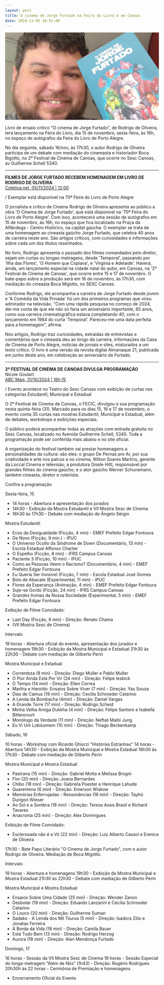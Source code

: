 ```yaml
---
layout: post
title: O cinema de Jorge Furtado na Feira do Livro e em Canoas
date: 2024-11-05 16:51:00
---
```

![](/uploads/cinema-jorge.jpg)

Livro de ensaio crítico "O cinema de Jorge Furtado", de Rodrigo de Oliveira, terá lançamento na Feira do Livro, dia 15 de novembro, sexta-feira, às 16h, no espaço de autógrafos da Feira do Livro de Porto Alegre.

No dia seguinte, sábado 16/nov, às 17h30, o autor Rodrigo de Oliveira participa de um debate com mediação do cinemasta e historiador Boca Bigotto, no 2º Festival de Cinema de Canoas, que ocorre no Sesc Canoas, av Guilherme Schell 5340.

- - -

**FILMES DE JORGE FURTADO RECEBEM HOMENAGEM EM LIVRO DE RODRIGO DE OLIVEIRA**\
[Coletiva.net, 05/11/2024 | 12:00](https://coletiva.net/noticias/filmes-de-jorge-furtado-recebem-homenagem-em-livro-de-rodrigo-de-oliveira,447541.jhtml)

[](https://coletiva.net/noticias/filmes-de-jorge-furtado-recebem-homenagem-em-livro-de-rodrigo-de-oliveira,447541.jhtml)/ Exemplar está disponível na 70ª Feira do Livro de Porto Alegre

O jornalista e crítico de Cinema Rodrigo de Oliveira apresenta ao público a obra 'O Cinema de Jorge Furtado', que está disponível na '70ª Feira do Livro de Porto Alegre'. Com isso, acontecerá uma sessão de autógrafos em 15 de novembro, às 16h, no espaço que fica localizado na Praça da Alfândega - Centro Histórico, na capital gaúcha. O exemplar se trata de uma homenagem ao cineasta gaúcho Jorge Furtado, que celebra 40 anos de carreira neste ano. São artigos críticos, com curiosidades e informações sobre cada um dos títulos resenhados.

No livro, Rodrigo apresenta o passado dos filmes comandados pelo diretor, sejam em curtas ou longas-metragens, desde 'Temporal', passando por 'Ilha das Flores', 'O Homem que Copiava', e 'Virgínia e Adelaide'. Haverá, ainda, um lançamento especial na cidade natal do autor, em Canoas, na '2º Festival de Cinema de Canoas', que ocorre entre 15 e 17 de novembro. O bate-papo sobre a produção será em 16 de novembro, às 17h30, com mediação do cineasta Boca Migotto, no SESC Canoas.

Conforme Rodrigo, ele acompanha a carreira de Jorge Furtado desde jovem e 'A Comédia da Vida Privada' foi um dos primeiros programas que virou admirador na televisão. "Com uma rápida pesquisa no começo de 2024, dei-me conta de que ele não só faria um aniversário importante, 65 anos, como sua carreira cinematográfica estava completando 40, com o lançamento em 1984 do curta 'Temporal'. Pareceu-me uma data perfeita para a homenagem", afirma.

Nos artigos, Rodrigo traz curiosidades, extraídas de entrevistas e comentários que o cineasta deu ao longo da carreira, informações da Casa de Cinema de Porto Alegre, notícias de jornais e sites, misturados a um texto crítico. O livro é uma versão da revista digital Almanaque 21, publicada em junho deste ano, em celebração ao aniversário de Furtado.

- - -

**2º FESTIVAL DE CINEMA DE CANOAS DIVULGA PROGRAMAÇÃO**\
Nicole Goulart\
[ABC Mais, 31/10/2024 | 16h:15](https://www.abcmais.com/brasil/rio-grande-do-sul/vale-do-rio-dos-sinos/canoas/2o-festival-de-cinema-de-canoas-divulga-programacao/)

[](https://www.abcmais.com/brasil/rio-grande-do-sul/vale-do-rio-dos-sinos/canoas/2o-festival-de-cinema-de-canoas-divulga-programacao/)/ Evento acontece no Teatro do Sesc Canoas com exibição de curtas nas categorias Estudantil, Municipal e Estadual

O 2º Festival de Cinema de Canoas, o FECIC, divulgou a sua programação nesta quinta-feira (31). Marcado para os dias 15, 16 e 17 de novembro, o evento conta 35 curtas nas mostras Estudantil, Municipal e Estadual, além de debates, workshops e exibições especiais.

O público poderá acompanhar todas as atrações com entrada gratuita no Sesc Canoas, localizado no Avenida Guilherme Schell, 5340. Toda a programação pode ser conferida mais abaixo e no site oficiai.

A organização do festival também vai prestar homenagens a personalidades da cultura: são eles: o grupo De Pernas pro Ar, por sua criatividade e arte nos palcos e no cinema; Wilton Soares Martins, gerente da Loccal Cinema e televisão; a produtora Gisele Hiltl, responsável por grandes filmes do cinema gaúcho; e o ator gaúcho Werner Schunemann, também cineasta, diretor e roteirista.

Confira a programação

Sexta-feira, 15

* 14 horas - Abertura e apresentação dos jurados
* 14h30 - Exibição da Mostra Estudantil e VII Mostra Sesc de Cinema
* 16h30 às 17h30 - Debate com mediação de Ângelo Sérgio

Mostra Estudantil

* Ecos da Desigualdade (Ficção, 4 min) - EMEF Prefeito Edgar Fontoura
* De Novo (Ficção, 9 min ) - IPUC
* O Universo Oculto da Síndrome de Down (Documentário, 13 min) - Escola Estadual Affonso Charlier
* O Espelho (Ficção, 8 min) - IFRS Campus Canoas
* Paciente 3 (Ficção, 10 min) - IPUC
* Como as Pessoas Veem o Racismo? (Documentário, 4 min) - EMEF Prefeito Edgar Fontoura
* Eu Queria Ser Invisível (Ficção, 7 min) - Escola Estadual José Gomes
* Bolo de Abacate (Experimental, 11 min) - IPUC
* Flores da Esperança (Animação, 4 min) - EMEF Prefeito Edgar Fontoura
* Suje-se Gordo (Ficção, 24 min) - IFRS Campus Canoas
* Grandes Ironias da Nossa Sociedade (Experimental, 5 min) - EMEF Prefeito Edgar Fontoura

Exibição de Filme Convidado:

* Last Day (Ficção, 9 min) - Direção: Renato Chama
* (VII Mostra Sesc de Cinema)

Intervalo

19 horas - Abertura oficial do evento, apresentação dos jurados e homenagem
19h30 - Exibição da Mostra Municipal e Estadual
21h30 às 22h30 - Debate com mediação de Gilberto Perin

Mostra Municipal e Estadual

* Correnteza (8 min) - Direção: Diego Muller e Pablo Muller
* O Pior Ainda Está Por Vir (24 min) - Direção: Felipe Iesbick
* O Tempo (14 min) - Direção: Ellen Correa
* Martha e Haroldo: Ensaios Sobre Viver (7 min) - Direção: Yas Souza
* Dias de Camus (19 min) - Direção: Cecília Schroeder Catarino
* A Lenda da Bombacha (4min) - Direção: Daniel Vargas
* A Grande Torre (17 min) - Direção: Rodrigo Scheid
* Minha Velha Amiga Dukkha (4 min) - Direção: Felipe Santoro e Isabella Bittencourt
* Monólogo da Verdade (11 min) - Direção: Neftali Maibi Jung
* Eu Vi Um Lobisomem (10 min) - Direção: Thiago Beckenkamp

Sábado, 16

10 horas - Workshop com Ricardo Ghiorzi "Histórias Estranhas"
14 horas - Abertura
14h30 - Exibição da Mostra Municipal e Mostra Estadual
16h30 às 17h30 - Debate com mediação de Gilberto Perin

Mostra Municipal e Mostra Estadual

* Pastrana (15 min) - Direção: Gabriel Motta e Melissa Brogni
* Flor (20 min) - Direção: Joana Bernardes
* Chibo (18 min) - Direção: Gabriela Poester e Henrique Lahude
* Quarentena (6 min) - Direção: Emerson Wiskow
* Memórias Enferrujadas - Ressonâncias (16 min) - Direção: Tayhú Durigon Wieser
* Ao Sol e a Sombra (18 min) - Direção: Teresa Assis Brasil e Richard Tavares
* Anacronia (25 min) - Direção: Alex Domingues

Exibição de Filme Convidado:

* Esclerosada não é a Vó (22 min) - Direção: Luiz Alberto Cassol e Erenice de Oliveira

17h30 - Bate Papo Literário "O Cinema de Jorge Furtado", com o autor Rodrigo de Oliveira. Mediação de Boca Migotto.

Intervalo

19 horas - Abertura e homenagens
19h30 - Exibição da Mostra Municipal e Mostra Estadual
21h30 às 22h30 - Debate com mediação de Gilberto Perin

Mostra Municipal e Mostra Estadual

* Ensaios Sobre Uma Cidade (25 min) - Direção: Wender Zanon
* Desbotar (19 min) - Direção: Eduardo Lanzarini e Cecília Schroeder Catarino
* O Louco (20 min) - Direção: Guilherme Suman
* Sadako - A Lenda dos Mil Tsurus (5 min) - Direção: Isadora Zilio e Jonatas Ferreira
* À Borda da Vida (18 min) - Direção: Camila Bauer
* Está Tudo Bem (13 min) - Direção: Rodrigo Herzog
* Aurora (18 min) - Direção: Alan Mendonça Furtado

Domingo, 17

16 horas - Sessão da VII Mostra Sesc de Cinema
18 horas - Sessão Especial do longa-metragem "Além de Nós" (1h43) - Direção: Rogério Rodrigues
20h30h às 22 horas - Cerimônia de Premiação e homenagens

* Encerramento Oficial do Evento
